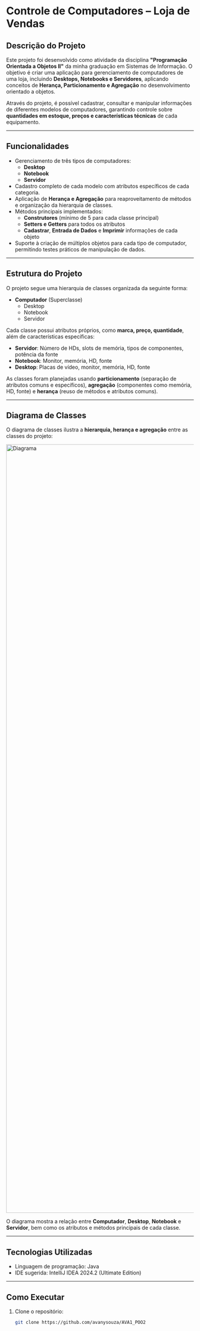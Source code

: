 # Controle de Computadores – Loja de Vendas

## Descrição do Projeto

Este projeto foi desenvolvido como atividade da disciplina **"Programação Orientada a Objetos II"** da minha graduação em Sistemas de Informação. O objetivo é criar uma aplicação para gerenciamento de computadores de uma loja, incluindo **Desktops, Notebooks e Servidores**, aplicando conceitos de **Herança, Particionamento e Agregação** no desenvolvimento orientado a objetos.

Através do projeto, é possível cadastrar, consultar e manipular informações de diferentes modelos de computadores, garantindo controle sobre **quantidades em estoque, preços e características técnicas** de cada equipamento.

---

## Funcionalidades

- Gerenciamento de três tipos de computadores:  
  - **Desktop**  
  - **Notebook**  
  - **Servidor**
- Cadastro completo de cada modelo com atributos específicos de cada categoria.  
- Aplicação de **Herança e Agregação** para reaproveitamento de métodos e organização da hierarquia de classes.  
- Métodos principais implementados:  
  - **Construtores** (mínimo de 5 para cada classe principal)  
  - **Setters e Getters** para todos os atributos  
  - **Cadastrar**, **Entrada de Dados** e **Imprimir** informações de cada objeto  
- Suporte à criação de múltiplos objetos para cada tipo de computador, permitindo testes práticos de manipulação de dados.

---

## Estrutura do Projeto

O projeto segue uma hierarquia de classes organizada da seguinte forma:

- **Computador** (Superclasse)  
  - Desktop  
  - Notebook  
  - Servidor  

Cada classe possui atributos próprios, como **marca, preço, quantidade**, além de características específicas:  

- **Servidor**: Número de HDs, slots de memória, tipos de componentes, potência da fonte  
- **Notebook**: Monitor, memória, HD, fonte  
- **Desktop**: Placas de vídeo, monitor, memória, HD, fonte  

As classes foram planejadas usando **particionamento** (separação de atributos comuns e específicos), **agregação** (componentes como memória, HD, fonte) e **herança** (reuso de métodos e atributos comuns).

---

## Diagrama de Classes

O diagrama de classes ilustra a **hierarquia, herança e agregação** entre as classes do projeto:

<img width="3840" height="2064" alt="Diagrama" src="https://github.com/user-attachments/assets/19990c54-168a-4020-85df-5138dd8bdc15" />


O diagrama mostra a relação entre **Computador**, **Desktop**, **Notebook** e **Servidor**, bem como os atributos e métodos principais de cada classe.

---

## Tecnologias Utilizadas

- Linguagem de programação: Java
- IDE sugerida: IntelliJ IDEA 2024.2 (Ultimate Edition)

---

## Como Executar

1. Clone o repositório:  
   ```bash
   git clone https://github.com/avanysouza/AVA1_POO2
